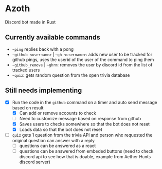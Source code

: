 # Azoth

Discord bot made in Rust

## Currently available commands

- `~ping` replies back with a pong
- `~github <username>` | `~gh <username>`: adds new user to be tracked for github pings, uses the userid of the user of the command to ping them
- `~github_remove` | `~ghrm`: removes the user by discord id from the list of tracked users
- `~quiz`: gets random question from the open trivia database

## Still needs implementing

- [x] Run the code in the `github` command on a timer and auto send message based on result
  - [x] Can add or remove accounts to check
  - [ ] Need to customize message based on response from github
  - [x] Saves users to checks somewhere so that the bot does not reset
  - [x] Loads data so that the bot does not reset
- [ ] `quiz` gets 1 question from the trivia API and person who requested the original question can answer with a reply
  - [ ] questions can be answered as a react
  - [ ] questions can be answered from embeded buttons (need to check discord api to see how that is doable, example from Aether Hunts discord server)
